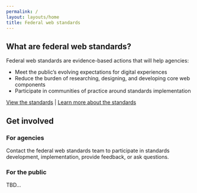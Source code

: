 ```yaml
---
permalink: /
layout: layouts/home
title: Federal web standards
---
```


## What are federal web standards?

Federal web standards are evidence-based actions that will help agencies:

- Meet the public’s evolving expectations for digital experiences
- Reduce the burden of researching, designing, and developing core web components
- Participate in communities of practice around standards implementation

[View the standards](standards) | [Learn more about the standards](about)

## Get involved

### For agencies

Contact the federal web standards team to participate in standards development, implementation, provide feedback, or ask questions.

### For the public

TBD...
